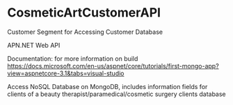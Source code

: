 # CosmeticArtCustomerAPI
Customer Segment for Accessing Customer Database

APN.NET Web API

Documentation: for more information on build https://docs.microsoft.com/en-us/aspnet/core/tutorials/first-mongo-app?view=aspnetcore-3.1&tabs=visual-studio

Access NoSQL Database on MongoDB, 
includes information fields for clients of a beauty therapist/paramedical/cosmetic surgery clients database
